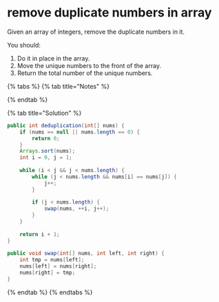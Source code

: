 # remove duplicate numbers in array

Given an array of integers, remove the duplicate numbers in it.

You should:

1. Do it in place in the array.
2. Move the unique numbers to the front of the array.
3. Return the total number of the unique numbers.

{% tabs %}
{% tab title="Notes" %}

{% endtab %}

{% tab title="Solution" %}
```java
public int deduplication(int[] nums) {
    if (nums == null || nums.length == 0) {
        return 0;
    }
    Arrays.sort(nums);
    int i = 0, j = 1;
        
    while (i < j && j < nums.length) {
        while (j < nums.length && nums[i] == nums[j]) {
            j++;
        }
            
        if (j < nums.length) {
            swap(nums, ++i, j++);
        }
    }
        
    return i + 1;
}
    
public void swap(int[] nums, int left, int right) {
    int tmp = nums[left];
    nums[left] = nums[right];
    nums[right] = tmp;
}
```
{% endtab %}
{% endtabs %}

